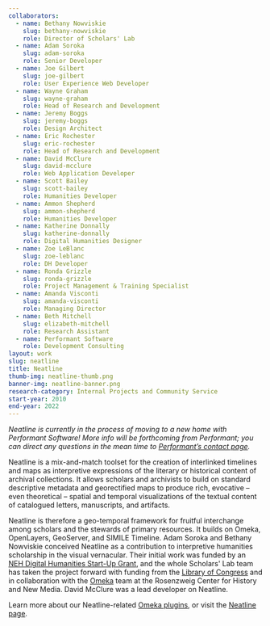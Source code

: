 ```yaml
---
collaborators: 
  - name: Bethany Nowviskie
    slug: bethany-nowviskie
    role: Director of Scholars' Lab
  - name: Adam Soroka
    slug: adam-soroka
    role: Senior Developer
  - name: Joe Gilbert
    slug: joe-gilbert
    role: User Experience Web Developer
  - name: Wayne Graham
    slug: wayne-graham
    role: Head of Research and Development
  - name: Jeremy Boggs
    slug: jeremy-boggs
    role: Design Architect
  - name: Eric Rochester
    slug: eric-rochester
    role: Head of Research and Development
  - name: David McClure
    slug: david-mcclure
    role: Web Application Developer
  - name: Scott Bailey 
    slug: scott-bailey
    role: Humanities Developer
  - name: Ammon Shepherd 
    slug: ammon-shepherd
    role: Humanities Developer
  - name: Katherine Donnally
    slug: katherine-donnally
    role: Digital Humanities Designer
  - name: Zoe LeBlanc
    slug: zoe-leblanc
    role: DH Developer
  - name: Ronda Grizzle
    slug: ronda-grizzle
    role: Project Management & Training Specialist
  - name: Amanda Visconti
    slug: amanda-visconti
    role: Managing Director
  - name: Beth Mitchell
    slug: elizabeth-mitchell
    role: Research Assistant
  - name: Performant Software
    role: Development Consulting
layout: work
slug: neatline
title: Neatline
thumb-img: neatline-thumb.png
banner-img: neatline-banner.png
research-category: Internal Projects and Community Service
start-year: 2010
end-year: 2022
---
```


_Neatline is currently in the process of moving to a new home with Performant Software! More info will be forthcoming from Performant; you can direct any questions in the mean time to [Performant’s contact page](https://www.performantsoftware.com/contact.html)._

Neatline is a mix-and-match toolset for the creation of interlinked timelines and maps as interpretive expressions of the literary or historical content of archival collections. It allows scholars and archivists to build on standard descriptive metadata and georectified maps to produce rich, evocative – even theoretical – spatial and temporal visualizations of the textual content of catalogued letters, manuscripts, and artifacts.

Neatline is therefore a geo-temporal framework for fruitful interchange among scholars and the stewards of primary resources. It builds on Omeka, OpenLayers, GeoServer, and SIMILE Timeline. Adam Soroka and Bethany Nowviskie conceived Neatline as a contribution to interpretive humanities scholarship in the visual vernacular.  Their initial work was funded by an [NEH Digital Humanities Start-Up Grant](http://neh.gov/odh/), and the whole Scholars' Lab team has taken the project forward with funding from the [Library of Congress](http://loc.gov) and in collaboration with the [Omeka](http://omeka.org) team at the Rosenzweig Center for History and New Media. David McClure was a lead developer on Neatline.

Learn more about our Neatline-related [Omeka plugins](/work/omeka-plugins/), or visit the [Neatline page](http://neatline.org/).
